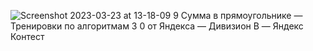 ![Screenshot 2023-03-23 at 13-18-09 9  Сумма в прямоугольнике — Тренировки по алгоритмам 3 0 от Яндекса — Дивизион B — Яндекс Контест](https://user-images.githubusercontent.com/88425424/227173249-94061b42-adf3-4ac8-9ee6-88b1481b94cc.png)
